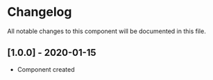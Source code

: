 # Changelog
All notable changes to this component will be documented in this file.

## [1.0.0] - 2020-01-15
- Component created
